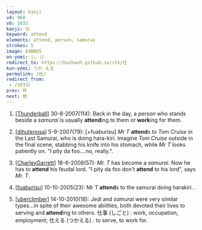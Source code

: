```yaml
---
layout: kanji
v4: 960
v6: 1033
kanji: 仕
keyword: attend
elements: attend, person, samurai
strokes: 5
image: E4BB95
on-yomi: シ、ジ
redirect_to: https://hochanh.github.io/rtk/仕
kun-yomi: つか.える
permalink: /仕/
redirect_from:
 - /1033/
prev: 件
next: 他
---
```


1) [<a href="http://kanji.koohii.com/profile/Thunderball">Thunderball</a>] 30-8-2007(114): Back in the day, a <em>person</em> who stands beside a <em>samurai</em> is usually <strong>attend</strong>ing to them or<strong> work</strong>ing for them.

2) [<a href="http://kanji.koohii.com/profile/dihutenosa">dihutenosa</a>] 5-9-2007(79): [+fuaburisu] <em>Mr T</em> <strong>attend</strong>s to <em>Tom Cruise</em> in the Last Samurai, who is doing hara-kiri. Imagine <em>Tom Cruise</em> outside in the final scene, stabbing his knife into his stomach, while <em>Mr T</em> looks patiently on. &quot;I pity da foo....no, really.&quot;.

3) [<a href="http://kanji.koohii.com/profile/CharleyGarrett">CharleyGarrett</a>] 18-6-2008(57): <em>Mr. T</em> has become a <em>samurai</em>. Now he has to <strong>attend</strong> his feudal lord. &quot;I pity da foo don&#039;t <strong>attend</strong> to his lord&quot;, says <em>Mr. T</em>.

4) [<a href="http://kanji.koohii.com/profile/fuaburisu">fuaburisu</a>] 10-10-2005(23): Mr T<strong> attend</strong>s to the samurai doing harakiri. .

5) [<a href="http://kanji.koohii.com/profile/uberclimber">uberclimber</a>] 14-10-2010(18): <em>Jedi</em> and <em>samurai</em> were very similar types...in spite of their awesome abilities, both devoted their lives to serving and<strong> attend</strong>ing to others. 仕事 (しごと) : work, occupation, employment; 仕える (つかえる) : to serve, to work for.

